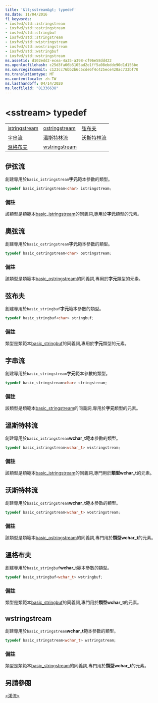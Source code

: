 ```yaml
---
title: '&lt;sstream&gt; typedef'
ms.date: 11/04/2016
f1_keywords:
- iosfwd/std::istringstream
- iosfwd/std::ostringstream
- iosfwd/std::stringbuf
- iosfwd/std::stringstream
- iosfwd/std::wistringstream
- iosfwd/std::wostringstream
- iosfwd/std::wstringbuf
- iosfwd/std::wstringstream
ms.assetid: d102edd2-ecea-4a35-a398-cf96e58dd422
ms.openlocfilehash: c25d3fa66b5105ad2e1ff5a08ebdde90d1d156be
ms.sourcegitcommit: c123cc76bb2b6c5cde6f4c425ece420ac733bf70
ms.translationtype: MT
ms.contentlocale: zh-TW
ms.lasthandoff: 04/14/2020
ms.locfileid: "81336638"
---
```

# <a name="ltsstreamgt-typedefs"></a>&lt;sstream&gt; typedef

||||
|-|-|-|
|[istringstream](#istringstream)|[ostringstream](#ostringstream)|[弦布夫](#stringbuf)|
|[字串流](#stringstream)|[溫斯特林流](#wistringstream)|[沃斯特林流](#wostringstream)|
|[溫格布夫](#wstringbuf)|[wstringstream](#wstringstream)|

## <a name="istringstream"></a><a name="istringstream"></a>伊弦流

創建專用於`basic_istringstream`**字元**範本參數的類型。

```cpp
typedef basic_istringstream<char> istringstream;
```

### <a name="remarks"></a>備註

該類型是類範本[basic_istringstream](../standard-library/basic-istringstream-class.md)的同義詞,專用於**字元**類型的元素。

## <a name="ostringstream"></a><a name="ostringstream"></a>奧弦流

創建專用於`basic_ostringstream`**字元**範本參數的類型。

```cpp
typedef basic_ostringstream<char> ostringstream;
```

### <a name="remarks"></a>備註

該類型是類範本[basic_ostringstream](../standard-library/basic-ostringstream-class.md)的同義詞,專用於**字元**類型的元素。

## <a name="stringbuf"></a><a name="stringbuf"></a>弦布夫

創建專用於`basic_stringbuf`**字元**範本參數的類型。

```cpp
typedef basic_stringbuf<char> stringbuf;
```

### <a name="remarks"></a>備註

類型是類範本[basic_stringbuf](../standard-library/basic-stringbuf-class.md)的同義詞,專用於**字元**類型的元素。

## <a name="stringstream"></a><a name="stringstream"></a>字串流

創建專用於`basic_stringstream`**字元**範本參數的類型。

```cpp
typedef basic_stringstream<char> stringstream;
```

### <a name="remarks"></a>備註

該類型是類範本[basic_stringstream](../standard-library/basic-stringstream-class.md)的同義詞,專用於**字元**類型的元素。

## <a name="wistringstream"></a><a name="wistringstream"></a>溫斯特林流

創建專用於`basic_istringstream`**wchar_t**範本參數的類型。

```cpp
typedef basic_istringstream<wchar_t> wistringstream;
```

### <a name="remarks"></a>備註

該類型是類範本[basic_istringstream](../standard-library/basic-istringstream-class.md)的同義詞,專門用於**類型wchar_t**的元素。

## <a name="wostringstream"></a><a name="wostringstream"></a>沃斯特林流

創建專用於`basic_ostringstream`**wchar_t**範本參數的類型。

```cpp
typedef basic_ostringstream<wchar_t> wostringstream;
```

### <a name="remarks"></a>備註

該類型是類範本[basic_ostringstream](../standard-library/basic-ostringstream-class.md)的同義詞,專門用於**類型wchar_t**的元素。

## <a name="wstringbuf"></a><a name="wstringbuf"></a>溫格布夫

創建專用於`basic_stringbuf`**wchar_t**範本參數的類型。

```cpp
typedef basic_stringbuf<wchar_t> wstringbuf;
```

### <a name="remarks"></a>備註

類型是類範本[basic_stringbuf](../standard-library/basic-stringbuf-class.md)的同義詞,專門用於**類型wchar_t**的元素。

## <a name="wstringstream"></a><a name="wstringstream"></a>wstringstream

創建專用於`basic_stringstream`**wchar_t**範本參數的類型。

```cpp
typedef basic_stringstream<wchar_t> wstringstream;
```

### <a name="remarks"></a>備註

類型是類範本[basic_stringstream](../standard-library/basic-stringstream-class.md)的同義詞,專門用於**類型wchar_t**的元素。

## <a name="see-also"></a>另請參閱

[\<溪流>](../standard-library/sstream.md)
